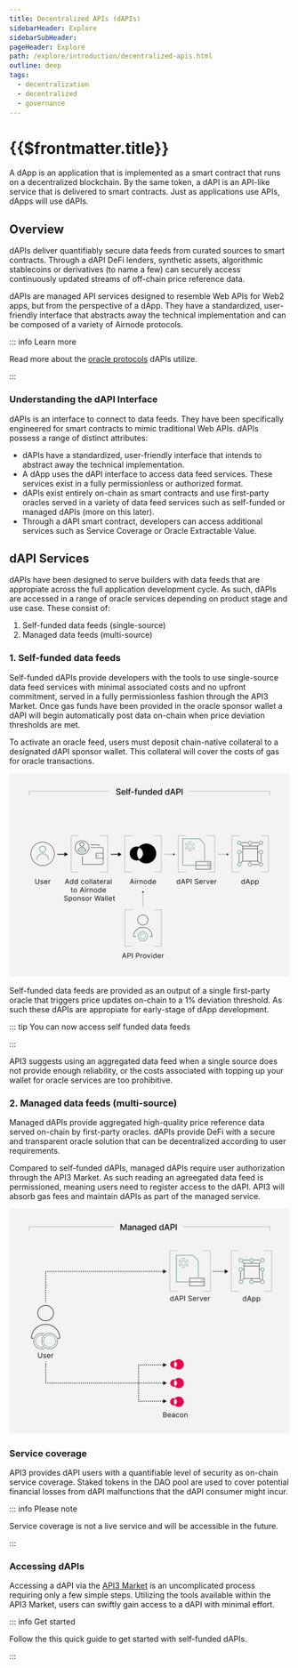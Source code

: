 ```yaml
---
title: Decentralized APIs (dAPIs)
sidebarHeader: Explore
sidebarSubHeader:
pageHeader: Explore
path: /explore/introduction/decentralized-apis.html
outline: deep
tags:
  - decentralization
  - decentralized
  - governance
---
```


<PageHeader/>

<SearchHighlight/>

# {{$frontmatter.title}}

A dApp is an application that is implemented as a smart contract that runs on a
decentralized blockchain. By the same token, a dAPI is an API-like service that
is delivered to smart contracts. Just as applications use APIs, dApps will use
dAPIs.

## Overview

dAPIs deliver quantifiably secure data feeds from curated sources to smart
contracts. Through a dAPI DeFi lenders, synthetic assets, algorithmic
stablecoins or derivatives (to name a few) can securely access continuously
updated streams of off-chain price reference data.

dAPIs are managed API services designed to resemble Web APIs for Web2 apps, but
from the perspective of a dApp. They have a standardized, user-friendly
interface that <!--intends to--> abstracts away the technical implementation and
can be composed of a variety of Airnode protocols. <!-- is this correct?-->

::: info Learn more

Read more about the [oracle protocols](/explore/dapis/what-are-dapis.md) dAPIs
utilize.

:::

<!--These typically encompass Request-response Protocol (RRP), Publish-subscribe Protocol (PSP),
relayed RRP, relayed PSP and API-signed data.-->

<!-- Can we turn this paragraph into an asset

dAPIs are then delivered to builders from a variety of oracle services price
reference data for the latest cryptocurrency, stock and commodity prices.-->

### Understanding the dAPI Interface

dAPIs is an interface to connect to data feeds. They have been specifically
engineered for smart contracts to mimic traditional Web APIs. dAPIs possess a
range of distinct attributes:

- dAPIs have a standardized, user-friendly interface that intends to abstract
  away the technical implementation.
- A dApp uses the dAPI interface to access data feed services. These services
  exist in a fully permissionless or authorized format.
- dAPIs exist entirely on-chain as smart contracts and use first-party oracles
  served in a variety of data feed services such as self-funded or managed dAPIs
  (more on this later).
- Through a dAPI smart contract, developers can access additional services such
  as Service Coverage or Oracle Extractable Value.

## dAPI Services

dAPIs have been designed to serve builders with data feeds that are appropiate
across the full application development cycle. As such, dAPIs are accessed in a
range of oracle services depending on product stage and use case. These consist
of:

1. Self-funded data feeds (single-source)
2. Managed data feeds (multi-source)

### 1. Self-funded data feeds

Self-funded dAPIs provide developers with the tools to use single-source data
feed services with minimal associated costs and no upfront commitment, served in
a fully permissionless fashion through the API3 Market. Once gas funds have been
provided in the oracle sponsor wallet a dAPI will begin automatically post data
on-chain when price deviation thresholds are met.

To activate an oracle feed, users must deposit chain-native collateral to a
designated dAPI sponsor wallet. This collateral will cover the costs of gas for
oracle transactions.

<img src="../assets/images/09-Visual_that_communicates_how_a_self-funded_feed_works.png" width="550px"/>

<!--Self-funded data feeds are permissionless price reference dAPIs where collateral for an oracle update transaction is provided by the user. Self-funded dAPIs are activated by funding a gas wallet using the API3 Market.-->

Self-funded data feeds are provided as an output of a single first-party oracle
that triggers price updates on-chain to a 1% deviation threshold. As such these
dAPIs are appropiate for early-stage of dApp development.

::: tip You can now access self funded data feeds

<div class="api3-css-nav-box-flex-row">
    <NavBox type='EXPLORE' id="_access-a-self-funded-data-feed"/>
</div>

:::

<!--In cases where a single source is deemed insufficient or the overhead of keeping a wallet topped up for oracle services is undesirable, API3 recommends to utilize an ageeegated data feed.-->

API3 suggests using an aggregated data feed when a single source does not
provide enough reliability, or the costs associated with topping up your wallet
for oracle services are too prohibitive.

### 2. Managed data feeds (multi-source)

Managed dAPIs provide aggregated high-quality price reference data served
on-chain by first-party oracles. dAPIs provide DeFi with a secure and
transparent oracle solution that can be decentralized according to user
requirements.

Compared to self-funded dAPIs, managed dAPIs require user authorization through
the API3 Market. As such reading an agreegated data feed is permissioned,
meaning users need to register access to the dAPI. API3 will absorb gas fees and
maintain dAPIs as part of the managed service.

<!--higher-level? or user friendly?-->

<!--Compared to single sourced (byog) dAPIs, API3 and the underlying API providers will also take over the gas management overhead from this point onward until the
time that the service expires.-->

<img src="../assets/images/10-Visual_that_communicates_how_a_managed_service_feed.png" width="550px"/>

<!--design illustration-->

### Service coverage

API3 provides dAPI users with a quantifiable level of security as on-chain
service coverage. Staked tokens in the DAO pool are used to cover potential
financial losses from dAPI malfunctions that the dAPI consumer might incur.

::: info Please note

Service coverage is not a live service and will be accessible in the future.

:::

### Accessing dAPIs

<!--You access a dAPI through the API3 Market. This is a simple process by following the tools within API3 Market.-->

Accessing a dAPI via the [API3 Market](https://market.api3.org/dapis) is an
uncomplicated process requiring only a few simple steps. Utilizing the tools
available within the API3 Market, users can swiftly gain access to a dAPI with
minimal effort.

::: info Get started

Follow the this quick guide to get started with self-funded dAPIs.

:::
